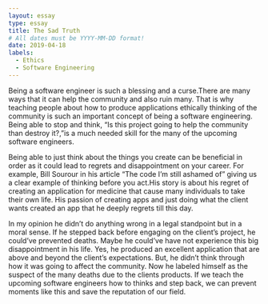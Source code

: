 ```yaml
---
layout: essay
type: essay
title: The Sad Truth
# All dates must be YYYY-MM-DD format!
date: 2019-04-18
labels:
  - Ethics
  - Software Engineering
---
```


 Being a software engineer is such a blessing and a curse.There are many ways that it can help the community and also ruin many. That is why teaching people about how to produce applications ethically thinking of the community is such an important concept of being a software engineering. Being able to stop and think, “Is this project going to help the community than destroy it?,”is a much needed skill for the many of the upcoming software engineers.

Being able to just think about the things you create can be beneficial in order as it could lead to regrets and disappointment on your career. For example, Bill Sourour in his article “The code I’m still ashamed of” giving us a clear example of thinking before you act.His story is about his regret of creating an application for medicine that cause many individuals to take their own life. His passion of creating apps and just doing what the client wants created an app that he deeply regrets till this day.

In my opinion he didn’t do anything wrong in a legal standpoint but in a moral sense. If he stepped back before engaging on the client’s project, he could’ve prevented deaths. Maybe he could’ve have not experience this big disappointment in his life. Yes, he produced an excellent application that are above and beyond the client’s expectations. But, he didn’t think through how it was going to affect the community. Now he labeled himself as the suspect of the many deaths due to the clients products. If we teach the upcoming software engineers how to thinks and step back, we can prevent moments like this and save the reputation of our field.
